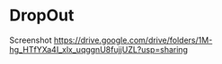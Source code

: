 # DropOut

Screenshot https://drive.google.com/drive/folders/1M-hg_HTfYXa4I_xlx_uqggnU8fujjUZL?usp=sharing
